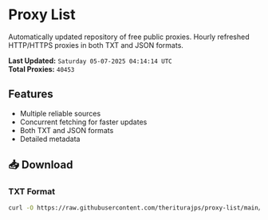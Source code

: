 # Proxy List

Automatically updated repository of free public proxies. Hourly refreshed HTTP/HTTPS proxies in both TXT and JSON formats.

**Last Updated:** `Saturday 05-07-2025 04:14:14 UTC`  
**Total Proxies:** `40453`

## Features
- Multiple reliable sources
- Concurrent fetching for faster updates
- Both TXT and JSON formats
- Detailed metadata

## 📥 Download

### TXT Format
```bash
curl -O https://raw.githubusercontent.com/theriturajps/proxy-list/main/proxies.txt